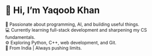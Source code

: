 # 👋 Hi, I’m Yaqoob Khan

🎯 Passionate about programming, AI, and building useful things.  
💻 Currently learning full-stack development and sharpening my CS fundamentals.  
⚙️ Exploring Python, C++, web development, and Git.  
📍 From India | Always pushing limits.  

<!-- Let the code speak. -->


